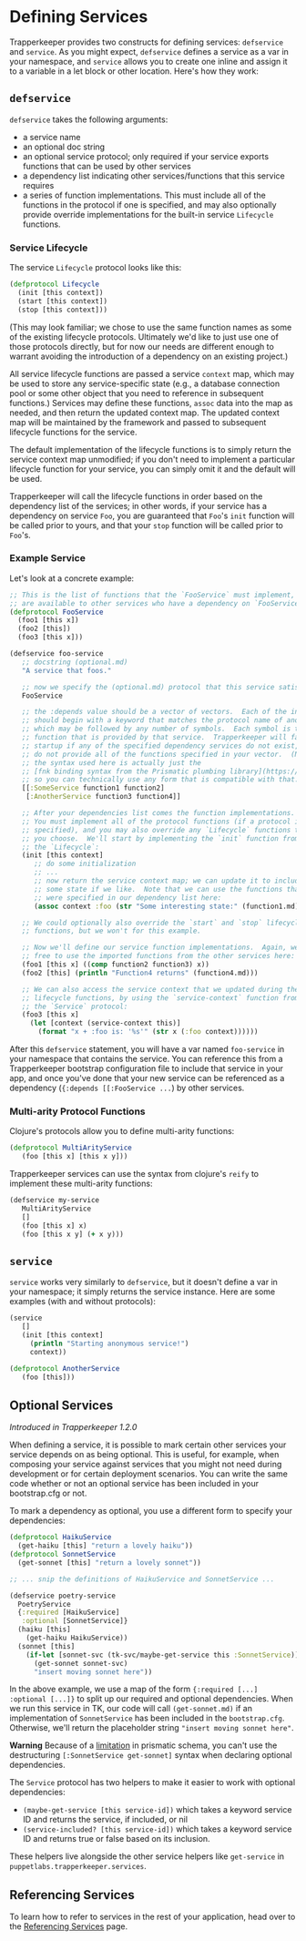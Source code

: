 # Defining Services

Trapperkeeper provides two constructs for defining services: `defservice` and `service`.  As you might expect, `defservice` defines a service as a var in your namespace, and `service` allows you to create one inline and assign it to a variable in a let block or other location.  Here's how they work:

## `defservice`

`defservice` takes the following arguments:

* a service name
* an optional doc string
* an optional service protocol; only required if your service exports functions that can be used by other services
* a dependency list indicating other services/functions that this service requires
* a series of function implementations.  This must include all of the functions in the protocol if one is specified, and may also optionally provide override implementations for the built-in service `Lifecycle` functions.

### Service Lifecycle

The service `Lifecycle` protocol looks like this:

```clj
(defprotocol Lifecycle
  (init [this context])
  (start [this context])
  (stop [this context]))
```

(This may look familiar; we chose to use the same function names as some of the existing lifecycle protocols.  Ultimately we'd like to just use one of those protocols directly, but for now our needs are different enough to warrant avoiding the introduction of a dependency on an existing project.)

All service lifecycle functions are passed a service `context` map, which may be used to store any service-specific state (e.g., a database connection pool or some other object that you need to reference in subsequent functions.)  Services may define these functions, `assoc` data into the map as needed, and then return the updated context map.  The updated context map will be maintained by the framework and passed to subsequent lifecycle functions for the service.

The default implementation of the lifecycle functions is to simply return the service context map unmodified; if you don't need to implement a particular lifecycle function for your service, you can simply omit it and the default will be used.

Trapperkeeper will call the lifecycle functions in order based on the dependency list of the services; in other words, if your service has a dependency on service `Foo`, you are guaranteed that `Foo`'s `init` function will be called prior to yours, and that your `stop` function will be called prior to `Foo`'s.

### Example Service

Let's look at a concrete example:

```clj
;; This is the list of functions that the `FooService` must implement, and which
;; are available to other services who have a dependency on `FooService`.
(defprotocol FooService
  (foo1 [this x])
  (foo2 [this])
  (foo3 [this x]))

(defservice foo-service
   ;; docstring (optional.md)
   "A service that foos."

   ;; now we specify the (optional.md) protocol that this service satisfies:
   FooService

   ;; the :depends value should be a vector of vectors.  Each of the inner vectors
   ;; should begin with a keyword that matches the protocol name of another service,
   ;; which may be followed by any number of symbols.  Each symbol is the name of a
   ;; function that is provided by that service.  Trapperkeeper will fail fast at
   ;; startup if any of the specified dependency services do not exist, *or* if they
   ;; do not provide all of the functions specified in your vector.  (Note that
   ;; the syntax used here is actually just the
   ;; [fnk binding syntax from the Prismatic plumbing library](https://github.com/Prismatic/plumbing/tree/master/src/plumbing/fnk#fnk-syntax),
   ;; so you can technically use any form that is compatible with that.)
   [[:SomeService function1 function2]
    [:AnotherService function3 function4]]

   ;; After your dependencies list comes the function implementations.
   ;; You must implement all of the protocol functions (if a protocol is
   ;; specified), and you may also override any `Lifecycle` functions that
   ;; you choose.  We'll start by implementing the `init` function from
   ;; the `Lifecycle`:
   (init [this context]
      ;; do some initialization
      ;; ...
      ;; now return the service context map; we can update it to include
      ;; some state if we like.  Note that we can use the functions that
      ;; were specified in our dependency list here:
      (assoc context :foo (str "Some interesting state:" (function1.md)))

   ;; We could optionally also override the `start` and `stop` lifecycle
   ;; functions, but we won't for this example.

   ;; Now we'll define our service function implementations.  Again, we are
   ;; free to use the imported functions from the other services here:
   (foo1 [this x] ((comp function2 function3) x))
   (foo2 [this] (println "Function4 returns" (function4.md)))

   ;; We can also access the service context that we updated during the
   ;; lifecycle functions, by using the `service-context` function from
   ;; the `Service` protocol:
   (foo3 [this x]
     (let [context (service-context this)]
       (format "x + :foo is: '%s'" (str x (:foo context))))))
```

After this `defservice` statement, you will have a var named `foo-service` in your namespace that contains the service.  You can reference this from a Trapperkeeper bootstrap configuration file to include that service in your app, and once you've done that your new service can be referenced as a dependency (`{:depends [[:FooService ...`) by other services.

### Multi-arity Protocol Functions

Clojure's protocols allow you to define multi-arity functions:

```clj
(defprotocol MultiArityService
   (foo [this x] [this x y]))
```

Trapperkeeper services can use the syntax from clojure's `reify` to implement these multi-arity functions:

```clj
(defservice my-service
   MultiArityService
   []
   (foo [this x] x)
   (foo [this x y] (+ x y)))
```

## `service`

`service` works very similarly to `defservice`, but it doesn't define a var in your namespace; it simply returns the service instance.  Here are some examples (with and without protocols):

```clj
(service
   []
   (init [this context]
     (println "Starting anonymous service!")
     context))

(defprotocol AnotherService
   (foo [this]))
```

## Optional Services

_Introduced in Trapperkeeper 1.2.0_

When defining a service, it is possible to mark certain other services your service depends on as being optional. This is useful, for example, when composing your service against services that you might not need during development or for certain deployment scenarios. You can write the same code whether or not an optional service has been included in your bootstrap.cfg or not.

To mark a dependency as optional, you use a different form to specify your dependencies:

```clj
(defprotocol HaikuService
  (get-haiku [this] "return a lovely haiku"))
(defprotocol SonnetService
  (get-sonnet [this] "return a lovely sonnet"))

;; ... snip the definitions of HaikuService and SonnetService ...

(defservice poetry-service
  PoetryService
  {:required [HaikuService]
   :optional [SonnetService]}
  (haiku [this]
    (get-haiku HaikuService))
  (sonnet [this]
    (if-let [sonnet-svc (tk-svc/maybe-get-service this :SonnetService)]
      (get-sonnet sonnet-svc)
      "insert moving sonnet here"))
```

In the above example, we use a map of the form `{:required [...] :optional [...]}` to split up our required and optional dependencies. When we run this service in TK, our code will call `(get-sonnet.md)` if an implementation of `SonnetService` has been included in the `bootstrap.cfg`. Otherwise, we'll return the placeholder string `"insert moving sonnet here"`.

**Warning** Because of a [limitation](https://github.com/Prismatic/plumbing/issues/114) in prismatic schema, you can't use the destructuring `[:SonnetService get-sonnet]` syntax when declaring optional dependencies.

The `Service` protocol has two helpers to make it easier to work with optional dependencies:

* `(maybe-get-service [this service-id])` which takes a keyword service ID and returns the service, if included, or nil
* `(service-included? [this service-id])` which takes a keyword service ID and returns true or false based on its inclusion.

These helpers live alongside the other service helpers like `get-service` in `puppetlabs.trapperkeeper.services`.

## Referencing Services

To learn how to refer to services in the rest of your application, head over to the [Referencing Services](Referencing-Services.md) page.
